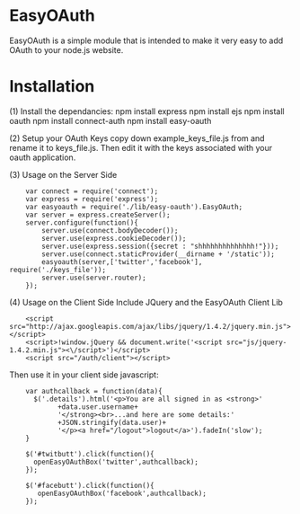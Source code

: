 EasyOAuth
=================

EasyOAuth is a simple module that is intended to make it very easy to add OAuth to your node.js website.

Installation
=================
(1) Install the dependancies: 
	npm install express
	npm install ejs
	npm install oauth
	npm install connect-auth
	npm install easy-oauth
	
(2) Setup your OAuth Keys
	copy down example_keys_file.js from and rename it to keys_file.js. Then edit it with the keys associated with your oauth application.
	

(3) Usage on the Server Side

		var connect = require('connect');
		var express = require('express');
		var easyoauth = require('./lib/easy-oauth').EasyOAuth;
		var server = express.createServer();
		server.configure(function(){
		    server.use(connect.bodyDecoder());
		    server.use(express.cookieDecoder());
		    server.use(express.session({secret : "shhhhhhhhhhhhhh!"}));
		    server.use(connect.staticProvider(__dirname + '/static'));
		    easyoauth(server,['twitter','facebook'], require('./keys_file'));
		    server.use(server.router);
		});

(4) Usage on the Client Side
Include JQuery and the EasyOAuth Client Lib

		<script src="http://ajax.googleapis.com/ajax/libs/jquery/1.4.2/jquery.min.js"></script>
		<script>!window.jQuery && document.write('<script src="js/jquery-1.4.2.min.js"><\/script>')</script>
		<script src="/auth/client"></script>

Then use it in your client side javascript:

		var authcallback = function(data){
		  $('.details').html('<p>You are all signed in as <strong>'
		        +data.user.username+
		        '</strong><br>...and here are some details:'
		        +JSON.stringify(data.user)+
		        '</p><a href="/logout">logout</a>').fadeIn('slow');
		}

		$('#twitbutt').click(function(){
		  openEasyOAuthBox('twitter',authcallback);
		});

		$('#facebutt').click(function(){
		   openEasyOAuthBox('facebook',authcallback);
		});
